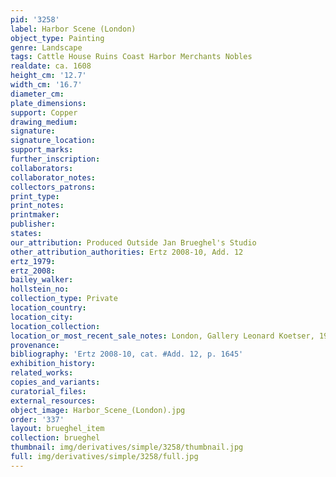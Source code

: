 ```yaml
---
pid: '3258'
label: Harbor Scene (London)
object_type: Painting
genre: Landscape
tags: Cattle House Ruins Coast Harbor Merchants Nobles
realdate: ca. 1608
height_cm: '12.7'
width_cm: '16.7'
diameter_cm: 
plate_dimensions: 
support: Copper
drawing_medium: 
signature: 
signature_location: 
support_marks: 
further_inscription: 
collaborators: 
collaborator_notes: 
collectors_patrons: 
print_type: 
print_notes: 
printmaker: 
publisher: 
states: 
our_attribution: Produced Outside Jan Brueghel's Studio
other_attribution_authorities: Ertz 2008-10, Add. 12
ertz_1979: 
ertz_2008: 
bailey_walker: 
hollstein_no: 
collection_type: Private
location_country: 
location_city: 
location_collection: 
location_or_most_recent_sale_notes: London, Gallery Leonard Koetser, 1983, cat. 6
provenance: 
bibliography: 'Ertz 2008-10, cat. #Add. 12, p. 1645'
exhibition_history: 
related_works: 
copies_and_variants: 
curatorial_files: 
external_resources: 
object_image: Harbor_Scene_(London).jpg
order: '337'
layout: brueghel_item
collection: brueghel
thumbnail: img/derivatives/simple/3258/thumbnail.jpg
full: img/derivatives/simple/3258/full.jpg
---
```


